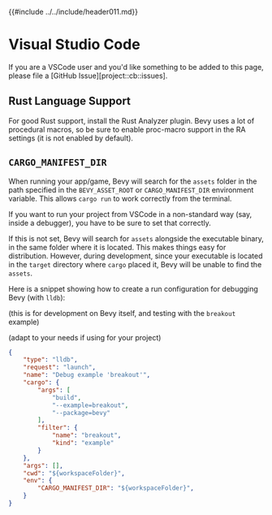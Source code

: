 {{#include ../../include/header011.md}}

# Visual Studio Code

If you are a VSCode user and you'd like something to be added to this page,
please file a [GitHub Issue][project::cb::issues].

## Rust Language Support

For good Rust support, install the Rust Analyzer plugin. Bevy uses a lot of
procedural macros, so be sure to enable proc-macro support in the RA settings
(it is not enabled by default).

## `CARGO_MANIFEST_DIR`

When running your app/game, Bevy will search for the `assets` folder in the path
specified in the `BEVY_ASSET_ROOT` or `CARGO_MANIFEST_DIR` environment variable.
This allows `cargo run` to work correctly from the terminal.

If you want to run your project from VSCode in a non-standard way (say, inside a
debugger), you have to be sure to set that correctly.

If this is not set, Bevy will search for `assets` alongside the executable
binary, in the same folder where it is located. This makes things easy for
distribution. However, during development, since your executable is located
in the `target` directory where `cargo` placed it, Bevy will be unable to
find the `assets`.

Here is a snippet showing how to create a run configuration for debugging Bevy
(with `lldb`):

(this is for development on Bevy itself, and testing with the `breakout` example)

(adapt to your needs if using for your project)

```json
{
    "type": "lldb",
    "request": "launch",
    "name": "Debug example 'breakout'",
    "cargo": {
        "args": [
            "build",
            "--example=breakout",
            "--package=bevy"
        ],
        "filter": {
            "name": "breakout",
            "kind": "example"
        }
    },
    "args": [],
    "cwd": "${workspaceFolder}",
    "env": {
        "CARGO_MANIFEST_DIR": "${workspaceFolder}",
    }
}
```
